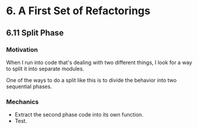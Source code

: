 # 6. A First Set of Refactorings

## 6.11 Split Phase

### Motivation

When I run into code that's dealing with two different things, I look for a way to split it into separate modules.

One of the ways to do a split like this is to divide the behavior into two sequential phases.

### Mechanics

- Extract the second phase code into its own function.
- Test.
